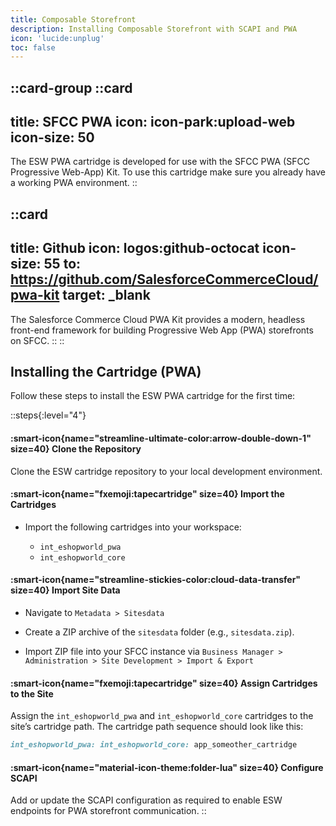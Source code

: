 ```yaml
---
title: Composable Storefront
description: Installing Composable Storefront with SCAPI and PWA
icon: 'lucide:unplug'
toc: false
---
```



::card-group
  ::card
  ---
  title: SFCC PWA
  icon: icon-park:upload-web
  icon-size: 50
  ---
  The ESW PWA cartridge is developed for use with the SFCC PWA (SFCC Progressive Web-App) Kit. To use this cartridge make sure you already have a working PWA environment.
  ::

  ::card
  ---
  title: Github
  icon: logos:github-octocat
  icon-size: 55
  to: https://github.com/SalesforceCommerceCloud/pwa-kit
  target: _blank
  ---
  The Salesforce Commerce Cloud PWA Kit provides a modern, headless front-end framework for building Progressive Web App (PWA) storefronts on SFCC.
  ::
::  


## Installing the Cartridge (PWA)

Follow these steps to install the ESW PWA cartridge for the first time:

::steps{:level="4"}
  #### :smart-icon{name="streamline-ultimate-color:arrow-double-down-1" size=40}  Clone the Repository

  Clone the ESW cartridge repository to your local development environment.


  #### :smart-icon{name="fxemoji:tapecartridge" size=40}  Import the Cartridges
  
  - Import the following cartridges into your workspace:
  
    - `int_eshopworld_pwa`
    - `int_eshopworld_core`

  #### :smart-icon{name="streamline-stickies-color:cloud-data-transfer" size=40}  Import Site Data

  - Navigate to `Metadata > Sitesdata`

  - Create a ZIP archive of the `sitesdata` folder (e.g., `sitesdata.zip`).

  - Import ZIP file into your SFCC instance via `Business Manager > Administration > Site Development > Import & Export`


  #### :smart-icon{name="fxemoji:tapecartridge" size=40} Assign Cartridges to the Site

  Assign the `int_eshopworld_pwa` and `int_eshopworld_core` cartridges to the site’s cartridge path. The cartridge path sequence should look like this:

  ```rb
  int_eshopworld_pwa: int_eshopworld_core: app_someother_cartridge
  ```

  #### :smart-icon{name="material-icon-theme:folder-lua" size=40} Configure SCAPI

  Add or update the SCAPI configuration as required to enable ESW endpoints for PWA storefront communication.
::